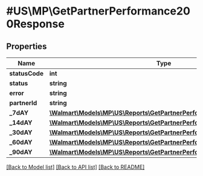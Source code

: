 # #US\MP\GetPartnerPerformance200Response

## Properties

Name | Type | Description | Notes
------------ | ------------- | ------------- | -------------
**statusCode** | **int** |  | [optional]
**status** | **string** |  | [optional]
**error** | **string** |  | [optional]
**partnerId** | **string** |  | [optional]
**_7dAY** | [**\Walmart\Models\MP\US\Reports\GetPartnerPerformance200Response7DAY**](GetPartnerPerformance200Response7DAY.md) |  | [optional]
**_14dAY** | [**\Walmart\Models\MP\US\Reports\GetPartnerPerformance200Response7DAY**](GetPartnerPerformance200Response7DAY.md) |  | [optional]
**_30dAY** | [**\Walmart\Models\MP\US\Reports\GetPartnerPerformance200Response7DAY**](GetPartnerPerformance200Response7DAY.md) |  | [optional]
**_60dAY** | [**\Walmart\Models\MP\US\Reports\GetPartnerPerformance200Response7DAY**](GetPartnerPerformance200Response7DAY.md) |  | [optional]
**_90dAY** | [**\Walmart\Models\MP\US\Reports\GetPartnerPerformance200Response7DAY**](GetPartnerPerformance200Response7DAY.md) |  | [optional]


[[Back to Model list]](../) [[Back to API list]](../../Api/US/MP) [[Back to README]](../../README.md)

